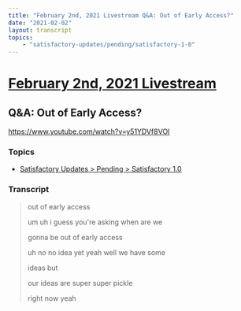 ```yaml
---
title: "February 2nd, 2021 Livestream Q&A: Out of Early Access?"
date: "2021-02-02"
layout: transcript
topics:
    - "satisfactory-updates/pending/satisfactory-1-0"
---
```

# [February 2nd, 2021 Livestream](../2021-02-02.md)
## Q&A: Out of Early Access?
https://www.youtube.com/watch?v=y51YDVf8VOI

### Topics
* [Satisfactory Updates > Pending > Satisfactory 1.0](../topics/satisfactory-updates/pending/satisfactory-1-0.md)

### Transcript

> out of early access
>
> um uh i guess you're asking when are we
>
> gonna be out of early access
>
> uh no no idea yet yeah well we have some
>
> ideas but
>
> our ideas are super super pickle
>
> right now yeah
